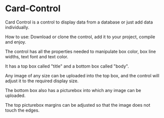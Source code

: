 # Card-Control
Card Control is a control to display data from a database or just add data individually.

How to use:
Download or clone the control, add it to your project, compile and enjoy.

The control has all the properties needed to manipulate box color, box line widths, text font and text color.

It has a top box called "title" and a bottom box called "body".

Any image of any size can be uploaded into the top box, and the control will adjust it to the required display size.

The bottom box also has a picturebox into which any image can be uploaded.

The top picturebox margins can be adjusted so that the image does not touch the edges.

